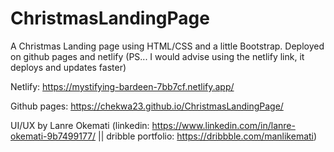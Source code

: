 # ChristmasLandingPage
A Christmas Landing page using HTML/CSS and a little Bootstrap. 
Deployed on github pages and netlify (PS... I would advise using the netlify link, it deploys and updates faster)

Netlify:
https://mystifying-bardeen-7bb7cf.netlify.app/

Github pages:
https://chekwa23.github.io/ChristmasLandingPage/

UI/UX by Lanre Okemati (linkedin: https://www.linkedin.com/in/lanre-okemati-9b7499177/ || dribble portfolio: https://dribbble.com/manlikemati)


